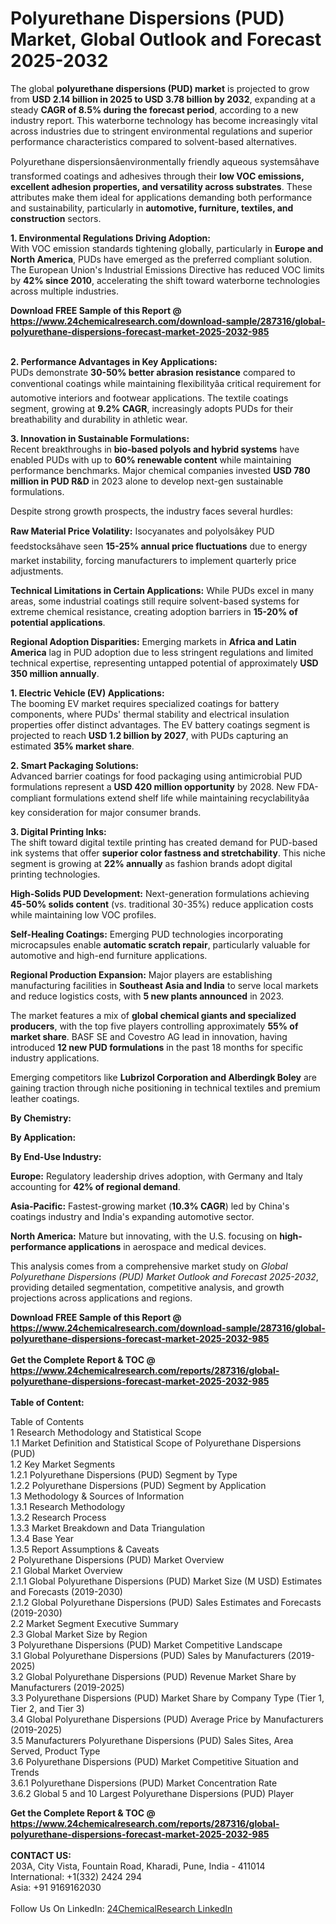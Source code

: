 <h1>Polyurethane Dispersions (PUD) Market, Global Outlook and Forecast 2025-2032</h1><p>The global <strong>polyurethane dispersions (PUD) market</strong> is projected to grow from <strong>USD 2.14 billion in 2025 to USD 3.78 billion by 2032</strong>, expanding at a steady <strong>CAGR of 8.5% during the forecast period</strong>, according to a new industry report. This waterborne technology has become increasingly vital across industries due to stringent environmental regulations and superior performance characteristics compared to solvent-based alternatives.</p><p>Polyurethane dispersionsâenvironmentally friendly aqueous systemsâhave transformed coatings and adhesives through their <strong>low VOC emissions, excellent adhesion properties, and versatility across substrates</strong>. These attributes make them ideal for applications demanding both performance and sustainability, particularly in <strong>automotive, furniture, textiles, and construction</strong> sectors.</p><p><strong>1. Environmental Regulations Driving Adoption:</strong><br>
With VOC emission standards tightening globally, particularly in <strong>Europe and North America</strong>, PUDs have emerged as the preferred compliant solution. The European Union's Industrial Emissions Directive has reduced VOC limits by <strong>42% since 2010</strong>, accelerating the shift toward waterborne technologies across multiple industries.</p><div><b>Download FREE Sample of this Report @ 
            <a href="https://www.24chemicalresearch.com/download-sample/287316/global-polyurethane-dispersions-forecast-market-2025-2032-985">
            https://www.24chemicalresearch.com/download-sample/287316/global-polyurethane-dispersions-forecast-market-2025-2032-985</a></b></div><br><p><strong>2. Performance Advantages in Key Applications:</strong><br>
PUDs demonstrate <strong>30-50% better abrasion resistance</strong> compared to conventional coatings while maintaining flexibilityâa critical requirement for automotive interiors and footwear applications. The textile coatings segment, growing at <strong>9.2% CAGR</strong>, increasingly adopts PUDs for their breathability and durability in athletic wear.</p><p><strong>3. Innovation in Sustainable Formulations:</strong><br>
Recent breakthroughs in <strong>bio-based polyols and hybrid systems</strong> have enabled PUDs with up to <strong>60% renewable content</strong> while maintaining performance benchmarks. Major chemical companies invested <strong>USD 780 million in PUD R&amp;D</strong> in 2023 alone to develop next-gen sustainable formulations.</p><p>Despite strong growth prospects, the industry faces several hurdles:</p><p><strong>Raw Material Price Volatility:</strong> Isocyanates and polyolsâkey PUD feedstocksâhave seen <strong>15-25% annual price fluctuations</strong> due to energy market instability, forcing manufacturers to implement quarterly price adjustments.</p><p><strong>Technical Limitations in Certain Applications:</strong> While PUDs excel in many areas, some industrial coatings still require solvent-based systems for extreme chemical resistance, creating adoption barriers in <strong>15-20% of potential applications</strong>.</p><p><strong>Regional Adoption Disparities:</strong> Emerging markets in <strong>Africa and Latin America</strong> lag in PUD adoption due to less stringent regulations and limited technical expertise, representing untapped potential of approximately <strong>USD 350 million annually</strong>.</p><p><strong>1. Electric Vehicle (EV) Applications:</strong><br>
The booming EV market requires specialized coatings for battery components, where PUDs' thermal stability and electrical insulation properties offer distinct advantages. The EV battery coatings segment is projected to reach <strong>USD 1.2 billion by 2027</strong>, with PUDs capturing an estimated <strong>35% market share</strong>.</p><p><strong>2. Smart Packaging Solutions:</strong><br>
Advanced barrier coatings for food packaging using antimicrobial PUD formulations represent a <strong>USD 420 million opportunity</strong> by 2028. New FDA-compliant formulations extend shelf life while maintaining recyclabilityâa key consideration for major consumer brands.</p><p><strong>3. Digital Printing Inks:</strong><br>
The shift toward digital textile printing has created demand for PUD-based ink systems that offer <strong>superior color fastness and stretchability</strong>. This niche segment is growing at <strong>22% annually</strong> as fashion brands adopt digital printing technologies.</p><p><strong>High-Solids PUD Development:</strong> Next-generation formulations achieving <strong>45-50% solids content</strong> (vs. traditional 30-35%) reduce application costs while maintaining low VOC profiles.</p><p><strong>Self-Healing Coatings:</strong> Emerging PUD technologies incorporating microcapsules enable <strong>automatic scratch repair</strong>, particularly valuable for automotive and high-end furniture applications.</p><p><strong>Regional Production Expansion:</strong> Major players are establishing manufacturing facilities in <strong>Southeast Asia and India</strong> to serve local markets and reduce logistics costs, with <strong>5 new plants announced</strong> in 2023.</p><p>The market features a mix of <strong>global chemical giants and specialized producers</strong>, with the top five players controlling approximately <strong>55% of market share</strong>. BASF SE and Covestro AG lead in innovation, having introduced <strong>12 new PUD formulations</strong> in the past 18 months for specific industry applications.</p><p>Emerging competitors like <strong>Lubrizol Corporation and Alberdingk Boley</strong> are gaining traction through niche positioning in technical textiles and premium leather coatings.</p><p><strong>By Chemistry:</strong></p><p><strong>By Application:</strong></p><p><strong>By End-Use Industry:</strong></p><p><strong>Europe:</strong> Regulatory leadership drives adoption, with Germany and Italy accounting for <strong>42% of regional demand</strong>.</p><p><strong>Asia-Pacific:</strong> Fastest-growing market (<strong>10.3% CAGR</strong>) led by China's coatings industry and India's expanding automotive sector.</p><p><strong>North America:</strong> Mature but innovating, with the U.S. focusing on <strong>high-performance applications</strong> in aerospace and medical devices.</p><p>This analysis comes from a comprehensive market study on <em>Global Polyurethane Dispersions (PUD) Market Outlook and Forecast 2025-2032</em>, providing detailed segmentation, competitive analysis, and growth projections across applications and regions.</p><div><b>Download FREE Sample of this Report @ 
            <a href="https://www.24chemicalresearch.com/download-sample/287316/global-polyurethane-dispersions-forecast-market-2025-2032-985">
            https://www.24chemicalresearch.com/download-sample/287316/global-polyurethane-dispersions-forecast-market-2025-2032-985</a></b></div><br><div><b>Get the Complete Report & TOC @ 
            <a href="https://www.24chemicalresearch.com/reports/287316/global-polyurethane-dispersions-forecast-market-2025-2032-985">
            https://www.24chemicalresearch.com/reports/287316/global-polyurethane-dispersions-forecast-market-2025-2032-985</a></b></div><br>
            <b>Table of Content:</b><p>Table of Contents<br />
1 Research Methodology and Statistical Scope<br />
1.1 Market Definition and Statistical Scope of Polyurethane Dispersions (PUD)<br />
1.2 Key Market Segments<br />
1.2.1 Polyurethane Dispersions (PUD) Segment by Type<br />
1.2.2 Polyurethane Dispersions (PUD) Segment by Application<br />
1.3 Methodology & Sources of Information<br />
1.3.1 Research Methodology<br />
1.3.2 Research Process<br />
1.3.3 Market Breakdown and Data Triangulation<br />
1.3.4 Base Year<br />
1.3.5 Report Assumptions & Caveats<br />
2 Polyurethane Dispersions (PUD) Market Overview<br />
2.1 Global Market Overview<br />
2.1.1 Global Polyurethane Dispersions (PUD) Market Size (M USD) Estimates and Forecasts (2019-2030)<br />
2.1.2 Global Polyurethane Dispersions (PUD) Sales Estimates and Forecasts (2019-2030)<br />
2.2 Market Segment Executive Summary<br />
2.3 Global Market Size by Region<br />
3 Polyurethane Dispersions (PUD) Market Competitive Landscape<br />
3.1 Global Polyurethane Dispersions (PUD) Sales by Manufacturers (2019-2025)<br />
3.2 Global Polyurethane Dispersions (PUD) Revenue Market Share by Manufacturers (2019-2025)<br />
3.3 Polyurethane Dispersions (PUD) Market Share by Company Type (Tier 1, Tier 2, and Tier 3)<br />
3.4 Global Polyurethane Dispersions (PUD) Average Price by Manufacturers (2019-2025)<br />
3.5 Manufacturers Polyurethane Dispersions (PUD) Sales Sites, Area Served, Product Type<br />
3.6 Polyurethane Dispersions (PUD) Market Competitive Situation and Trends<br />
3.6.1 Polyurethane Dispersions (PUD) Market Concentration Rate<br />
3.6.2 Global 5 and 10 Largest Polyurethane Dispersions (PUD) Player</p><div><b>Get the Complete Report & TOC @ 
            <a href="https://www.24chemicalresearch.com/reports/287316/global-polyurethane-dispersions-forecast-market-2025-2032-985">
            https://www.24chemicalresearch.com/reports/287316/global-polyurethane-dispersions-forecast-market-2025-2032-985</a></b></div><br><b>CONTACT US:</b><br>
            203A, City Vista, Fountain Road, Kharadi, Pune, India - 411014<br>
            International: +1(332) 2424 294<br>
            Asia: +91 9169162030 <br><br>
            Follow Us On LinkedIn: <a href="https://www.linkedin.com/company/24chemicalresearch/">24ChemicalResearch LinkedIn</a>